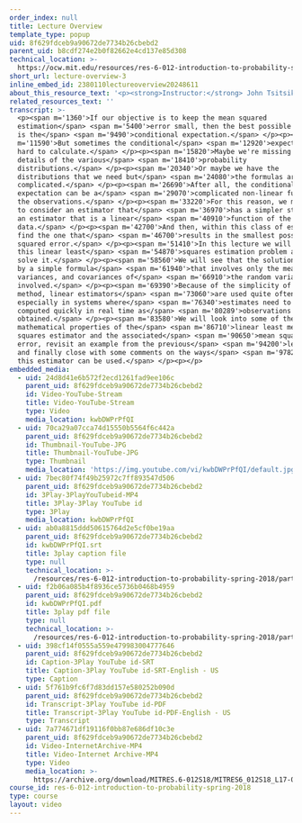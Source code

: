 ```yaml
---
order_index: null
title: Lecture Overview
template_type: popup
uid: 8f629fdceb9a90672de7734b26cbebd2
parent_uid: b8cdf274e2b0f82662e4cd137e85d308
technical_location: >-
  https://ocw.mit.edu/resources/res-6-012-introduction-to-probability-spring-2018/part-ii-inference-limit-theorems/lecture-overview-3
short_url: lecture-overview-3
inline_embed_id: 2380110lectureoverview20248611
about_this_resource_text: '<p><strong>Instructor:</strong> John Tsitsiklis</p>'
related_resources_text: ''
transcript: >-
  <p><span m='1360'>If our objective is to keep the mean squared
  estimation</span> <span m='5400'>error small, then the best possible estimator
  is the</span> <span m='9490'>conditional expectation.</span> </p><p><span
  m='11590'>But sometimes the conditional</span> <span m='12920'>expectation is
  hard to calculate.</span> </p><p><span m='15820'>Maybe we're missing the
  details of the various</span> <span m='18410'>probability
  distributions.</span> </p><p><span m='20340'>Or maybe we have the
  distributions that we need but</span> <span m='24080'>the formulas are
  complicated.</span> </p><p><span m='26690'>After all, the conditional
  expectation can be a</span> <span m='29070'>complicated non-linear function of
  the observations.</span> </p><p><span m='33220'>For this reason, we may want
  to consider an estimator that</span> <span m='36970'>has a simpler structure,
  an estimator that is a linear</span> <span m='40910'>function of the
  data.</span> </p><p><span m='42700'>And then, within this class of estimators,
  find the one that</span> <span m='46700'>results in the smallest possible mean
  squared error.</span> </p><p><span m='51410'>In this lecture we will formulate
  this linear least</span> <span m='54870'>squares estimation problem and then
  solve it.</span> </p><p><span m='58560'>We will see that the solution is given
  by a simple formula</span> <span m='61940'>that involves only the means,
  variances, and covariances of</span> <span m='66910'>the random variables
  involved.</span> </p><p><span m='69390'>Because of the simplicity of the
  method, linear estimators</span> <span m='73060'>are used quite often,
  especially in systems where</span> <span m='76340'>estimates need to be
  computed quickly in real time as</span> <span m='80289'>observations are
  obtained.</span> </p><p><span m='83580'>We will look into some of the
  mathematical properties of the</span> <span m='86710'>linear least mean
  squares estimator and the associated</span> <span m='90650'>mean squared
  error, revisit an example from the previous</span> <span m='94200'>lecture,
  and finally close with some comments on the ways</span> <span m='97820'>that
  this estimator can be used.</span> </p><p></p>
embedded_media:
  - uid: 24d8d41e6b572f2ecd1261fad9ee106c
    parent_uid: 8f629fdceb9a90672de7734b26cbebd2
    id: Video-YouTube-Stream
    title: Video-YouTube-Stream
    type: Video
    media_location: kwbDWPrPfQI
  - uid: 70ca29a07cca74d15550b5564f6c442a
    parent_uid: 8f629fdceb9a90672de7734b26cbebd2
    id: Thumbnail-YouTube-JPG
    title: Thumbnail-YouTube-JPG
    type: Thumbnail
    media_location: 'https://img.youtube.com/vi/kwbDWPrPfQI/default.jpg'
  - uid: 7bec80f74f49b25972c7ff893547d506
    parent_uid: 8f629fdceb9a90672de7734b26cbebd2
    id: 3Play-3PlayYouTubeid-MP4
    title: 3Play-3Play YouTube id
    type: 3Play
    media_location: kwbDWPrPfQI
  - uid: ab0a8815ddd50615764d2e5cf0be19aa
    parent_uid: 8f629fdceb9a90672de7734b26cbebd2
    id: kwbDWPrPfQI.srt
    title: 3play caption file
    type: null
    technical_location: >-
      /resources/res-6-012-introduction-to-probability-spring-2018/part-ii-inference-limit-theorems/lecture-overview-3/kwbDWPrPfQI.srt
  - uid: f2b06a085b4f8936ce5736b0468b4959
    parent_uid: 8f629fdceb9a90672de7734b26cbebd2
    id: kwbDWPrPfQI.pdf
    title: 3play pdf file
    type: null
    technical_location: >-
      /resources/res-6-012-introduction-to-probability-spring-2018/part-ii-inference-limit-theorems/lecture-overview-3/kwbDWPrPfQI.pdf
  - uid: 398cf14f0555a559e479983004777646
    parent_uid: 8f629fdceb9a90672de7734b26cbebd2
    id: Caption-3Play YouTube id-SRT
    title: Caption-3Play YouTube id-SRT-English - US
    type: Caption
  - uid: 5f761b9fc6f7d83dd157e580252b090d
    parent_uid: 8f629fdceb9a90672de7734b26cbebd2
    id: Transcript-3Play YouTube id-PDF
    title: Transcript-3Play YouTube id-PDF-English - US
    type: Transcript
  - uid: 7a774671df19116f0bb87e686df10c3e
    parent_uid: 8f629fdceb9a90672de7734b26cbebd2
    id: Video-InternetArchive-MP4
    title: Video-Internet Archive-MP4
    type: Video
    media_location: >-
      https://archive.org/download/MITRES.6-012S18/MITRES6_012S18_L17-01_300k.mp4
course_id: res-6-012-introduction-to-probability-spring-2018
type: course
layout: video
---
```

